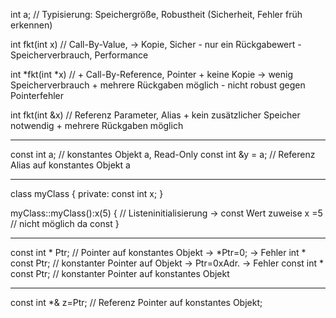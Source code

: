 int a;  // Typisierung: Speichergröße, Robustheit (Sicherheit, Fehler früh erkennen)

int fkt(int x)  //  Call-By-Value, -> Kopie, Sicher
                    - nur ein Rückgabewert
                    - Speicherverbrauch, Performance
                    
int *fkt(int *x) // + Call-By-Reference, Pointer
                    + keine Kopie -> wenig Speicherverbrauch
                    + mehrere Rückgaben möglich
                    - nicht robust gegen Pointerfehler
                    
int fkt(int &x) //  Referenz Parameter, Alias
                    + kein zusätzlicher Speicher notwendig
                    + mehrere Rückgaben möglich
_________________________________________________________________________

const int a;  // konstantes Objekt a, Read-Only
const int &y = a; // Referenz Alias auf konstantes Objekt a
_________________________________________________________________________
class myClass {
  private:
    const int x;
}

myClass::myClass():x(5) { // Listeninitialisierung -> const Wert zuweise
  x =5 // nicht möglich da const
}
_________________________________________________________________________
const int * Ptr; // Pointer auf konstantes Objekt -> *Ptr=0; -> Fehler
int * const Ptr; // konstanter Pointer auf Objekt -> Ptr=0xAdr. -> Fehler
const int * const Ptr; // konstanter Pointer auf konstantes Objekt
_________________________________________________________________________
const int *& z=Ptr; // Referenz Pointer auf konstantes Objekt;
